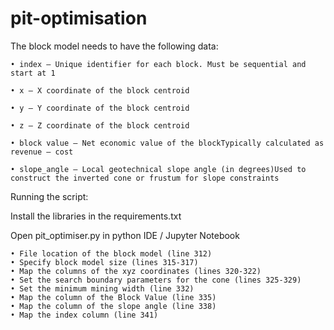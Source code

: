 # pit-optimisation

The block model needs to have the following data:

    • index – Unique identifier for each block. Must be sequential and start at 1 
    
    • x – X coordinate of the block centroid
    
    • y – Y coordinate of the block centroid
    
    • z – Z coordinate of the block centroid
    
    • block value – Net economic value of the blockTypically calculated as revenue – cost
    
    • slope_angle – Local geotechnical slope angle (in degrees)Used to construct the inverted cone or frustum for slope constraints

Running the script:

Install the libraries in the requirements.txt
    
Open pit_optimiser.py in python IDE / Jupyter Notebook
    
    • File location of the block model (line 312)
    • Specify block model size (lines 315-317)
    • Map the columns of the xyz coordinates (lines 320-322)
    • Set the search boundary parameters for the cone (lines 325-329)
    • Set the minimum mining width (line 332)
    • Map the column of the Block Value (line 335)
    • Map the column of the slope angle (line 338)
    • Map the index column (line 341)
